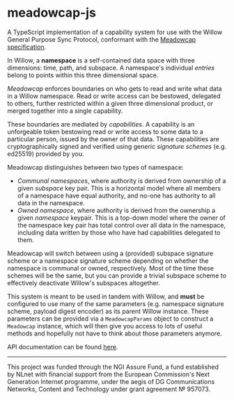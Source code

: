 # meadowcap-js

A TypeScript implementation of a capability system for use with the Willow
General Purpose Sync Protocol, conformant with the
[Meadowcap specification](https://willowprotocol.org/specs/meadowcap).

In Willow, a **namespace** is a self-contained data space with three dimensions:
time, path, and subspace. A namespace's individual _entries_ belong to points
within this three dimensional space.

_Meadowcap_ enforces boundaries on who gets to read and write what data in a
Willow namespace. Read or write access can be bestowed, delegated to others,
further restricted within a given three dimensional product, or merged together
into a single capability.

These boundaries are mediated by _capabilities_. A capability is an unforgeable
token bestowing read or write access to some data to a particular person, issued
by the owner of that data. These capabilities are cryptographically signed and
verified using generic _signature schemes_ (e.g. ed25519) provided by you.

Meadowcap distinguishes between two types of namespace:

- _Communal namespaces_, where authority is derived from ownership of a given
  _subspace_ key pair. This is a horizontal model where all members of a
  namespace have equal authority, and no-one has authority to all data in the
  namespace.
- _Owned namespace_, where authority is derived from the ownership a given
  _namespace_ keypair. This is a top-down model where the owner of the namespace
  key pair has total control over all data in the namespace, including data
  written by those who have had capabilities delegated to them.

Meadowcap will switch between using a (provided) subspace signature scheme or a
namespace signature scheme depending on whether the namespace is communal or
owned, respectively. Most of the time these schemes will be the same, but you
can provide a trivial subspace scheme to effectively deactivate Willow's
subspaces altogether.

This system is meant to be used in tandem with Willow, and **must** be
configured to use many of the same parameters (e.g. namespace signature scheme,
payload digest encoder) as its parent Willow instance. These parameters can be
provided via a `MeadowcapParams` object to construct a `Meadowcap` instance,
which will then give you access to lots of useful methods and hopefully not have
to think about those parameters anymore.

API documentation can be found [here](TODO).

---

This project was funded through the NGI Assure Fund, a fund established by NLnet
with financial support from the European Commission's Next Generation Internet
programme, under the aegis of DG Communications Networks, Content and Technology
under grant agreement № 957073.
